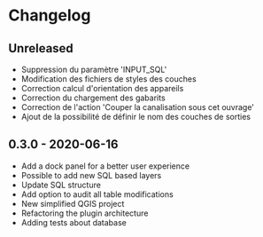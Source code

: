 # Changelog

## Unreleased

* Suppression du paramètre 'INPUT_SQL'
* Modification des fichiers de styles des couches
* Correction calcul d'orientation des appareils
* Correction du chargement des gabarits
* Correction de l'action 'Couper la canalisation sous cet ouvrage'
* Ajout de la possibilité de définir le nom des couches de sorties

## 0.3.0 - 2020-06-16

* Add a dock panel for a better user experience
* Possible to add new SQL based layers
* Update SQL structure
* Add option to audit all table modifications
* New simplified QGIS project
* Refactoring the plugin architecture
* Adding tests about database
